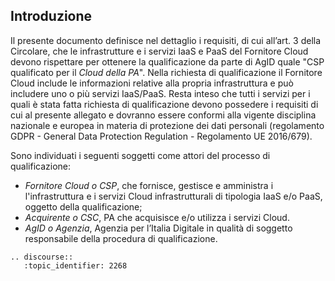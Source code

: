 ## Introduzione

Il presente documento definisce nel dettaglio i requisiti, di cui all’art. 3
della Circolare, che le infrastrutture e i servizi IaaS e PaaS del Fornitore Cloud
devono rispettare per ottenere la qualificazione da parte di AgID
quale "CSP qualificato per il *Cloud della PA*".  Nella richiesta di
qualificazione il Fornitore Cloud include le informazioni relative alla
propria infrastruttura e può includere uno o più servizi IaaS/PaaS. Resta
inteso che tutti i servizi per i quali è stata fatta richiesta di
qualificazione devono possedere i requisiti di cui al presente allegato e
dovranno essere conformi alla vigente disciplina nazionale e europea in materia
di protezione dei dati personali (regolamento GDPR - General Data Protection
Regulation - Regolamento UE 2016/679).


Sono individuati i seguenti soggetti come attori del processo di qualificazione:

* *Fornitore Cloud o CSP*, che fornisce, gestisce e amministra i l'infrastruttura 
  e i servizi  Cloud infrastrutturali di tipologia IaaS e/o PaaS, oggetto della
  qualificazione;
* *Acquirente o CSC*, PA che acquisisce e/o  utilizza i servizi Cloud.
* *AgID o Agenzia*, Agenzia per l’Italia Digitale in qualità di soggetto
  responsabile della procedura di qualificazione.

```eval_rst
.. discourse::
   :topic_identifier: 2268
```
